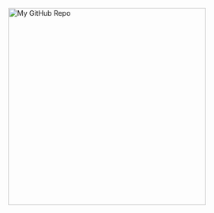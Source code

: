 <a href="https://github.com/MitkoVtori/FlappyRocket"> <img width="400px" alt="My GitHub Repo" src="https://github-readme-stats.vercel.app/api/pin/?username=MitkoVtori&theme=radical&repo=FlappyRocket" /> </a>
